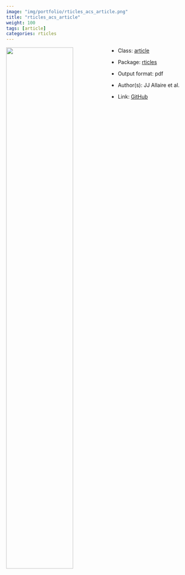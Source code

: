 ```yaml
---
image: "img/portfolio/rticles_acs_article.png"
title: "rticles_acs_article"
weight: 100
tags: [article]
categories: rticles
---
```




<!--more-->

<a href="../../img/portfolio/rticles_acs_article.png"><img class = "jf-image-shadow" src="../../img/portfolio/rticles_acs_article.png" style="display: block; margin: auto;" width="60%"  align="left"></a>

- Class: [article](../../tags/article)
- Package: [rticles](rticles)
- Output format: pdf

- Author(s): JJ Allaire et al.
- Link: [GitHub](https://github.com/rstudio/rticles)


